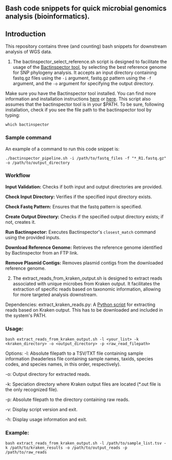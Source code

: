## Bash code snippets for quick microbial genomics analysis (bioinformatics).

## Introduction
This repository contains three (and counting) bash snippets for downstream analysis of WGS data.  
1. The bactinspector_select_reference.sh script is designed to facilitate the usage of the [Bactinspector tool](https://gitlab.com/antunderwood/bactinspector), by selecting the best reference genome for SNP phylogeny analysis. It accepts an input directory containing fastq.gz files using the `-i` argument, fastq.gz pattern using the `-f` argument, and the `-o` argument for specifying the output directory. 

Make sure you have the Bactinspector tool installed. You can find more information and installation instructions [here](https://gitlab.com/antunderwood/bactinspector) or [here](https://pypi.org/project/BactInspectorMax/). This script also assumes that the bactinspector tool is in your $PATH. To be sure, following installation, check if you see the file path to the bactinspector tool by typing:

```
which bactinspector
```

### Sample command
An example of a command to run this code snippet is:

```
./bactinspector_pipeline.sh -i /path/to/fastq_files -f "*_R1.fastq.gz" -o /path/to/output_directory

```

### Workflow
**Input Validation:** Checks if both input and output directories are provided.

**Check Input Directory:** Verifies if the specified input directory exists.

**Check Fastq Pattern:** Ensures that the fastq pattern is specified.

**Create Output Directory:** Checks if the specified output directory exists; if not, creates it.

**Run Bactinspector:** Executes Bactinspector's `closest_match` command using the provided inputs.

**Download Reference Genome:** Retrieves the reference genome identified by Bactinspector from an FTP link.

**Remove Plasmid Contigs:** Removes plasmid contigs from the downloaded reference genome.

2. The extract_reads_from_kraken_output.sh is designed to extract reads associated with unique microbes from Kraken output. It facilitates the extraction of specific reads based on taxonomic information, allowing for more targeted analysis downstream.

Dependencies:
extract_kraken_reads.py: A [Python script](https://github.com/jenniferlu717/KrakenTools/blob/master/extract_kraken_reads.py) for extracting reads based on Kraken output. This has to be downloaded and included in the system's PATH.


### Usage:
```
bash extract_reads_from_kraken_output.sh -l <your_list> -k <kraken_directory> -o <output_directory> -p <raw_read_filepath>
```

Options:
-l: Absolute filepath to a TSV/TXT file containing sample information (headerless file containing sample names, taxids, species codes, and species names, in this order, respectively).

-o: Output directory for extracted reads.

-k: Speciation directory where Kraken output files are located (*.out file is the only recognized file).

-p: Absolute filepath to the directory containing raw reads.

-v: Display script version and exit.

-h: Display usage information and exit.

### Example:

```
bash extract_reads_from_kraken_output.sh -l /path/to/sample_list.tsv -k /path/to/kraken_results -o /path/to/output_reads -p /path/to/raw_reads
```
